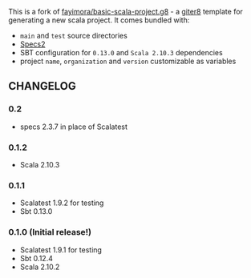 This is a fork of [fayimora/basic-scala-project.g8](https://github.com/fayimora/basic-scala-project.g8) - a [giter8](https://github.com/n8han/giter8) template for generating a new scala project. It comes bundled with:

* `main` and `test` source directories
* [Specs2](http://etorreborre.github.io/specs2/)
* SBT configuration for `0.13.0` and `Scala 2.10.3` dependencies
* project `name`, `organization` and `version` customizable as variables

## CHANGELOG

### 0.2
* specs 2.3.7 in place of Scalatest

### 0.1.2
* Scala 2.10.3

### 0.1.1
* Scalatest 1.9.2 for testing
* Sbt 0.13.0

### 0.1.0 (Initial release!)
* Scalatest 1.9.1 for testing
* Sbt 0.12.4
* Scala 2.10.2


